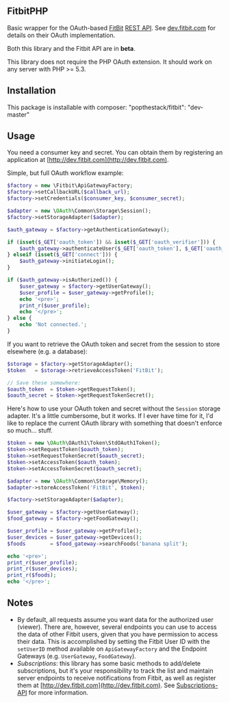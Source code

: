 ## FitbitPHP ##

Basic wrapper for the OAuth-based [FitBit](http://fitbit.com) [REST API](http://dev.fitbit.com). See [dev.fitbit.com](http://dev.fitbit.com) for details on their OAuth implementation.

Both this library and the Fitbit API are in **beta**.

This library does not require the PHP OAuth extension. It should work on any server with PHP >= 5.3.

## Installation ##
This package is installable with composer:
    "popthestack/fitbit": "dev-master"

## Usage ##

You need a consumer key and secret. You can obtain them by registering an application at [http://dev.fitbit.com](http://dev.fitbit.com).

Simple, but full OAuth workflow example:

```php
$factory = new \Fitbit\ApiGatewayFactory;
$factory->setCallbackURL($callback_url);
$factory->setCredentials($consumer_key, $consumer_secret);

$adapter = new \OAuth\Common\Storage\Session();
$factory->setStorageAdapter($adapter);

$auth_gateway = $factory->getAuthenticationGateway();

if (isset($_GET['oauth_token']) && isset($_GET['oauth_verifier'])) {
    $auth_gateway->authenticateUser($_GET['oauth_token'], $_GET['oauth_verifier']);
} elseif (isset($_GET['connect'])) {
    $auth_gateway->initiateLogin();
}

if ($auth_gateway->isAuthorized()) {
    $user_gateway = $factory->getUserGateway();
    $user_profile = $user_gateway->getProfile();
    echo '<pre>';
    print_r($user_profile);
    echo '</pre>';
} else {
    echo 'Not connected.';
}
```

If you want to retrieve the OAuth token and secret from the session to store elsewhere (e.g. a database):

```php
$storage = $factory->getStorageAdapter();
$token   = $storage->retrieveAccessToken('FitBit');

// Save these somewhere:
$oauth_token  = $token->getRequestToken();
$oauth_secret = $token->getRequestTokenSecret();
```

Here's how to use your OAuth token and secret without the `Session` storage adapter.
It's a little cumbersome, but it works. If I ever have time for it, I'd like to
replace the current OAuth library with something that doesn't enforce so much... stuff.

```php
$token = new \OAuth\OAuth1\Token\StdOAuth1Token();
$token->setRequestToken($oauth_token);
$token->setRequestTokenSecret($oauth_secret);
$token->setAccessToken($oauth_token);
$token->setAccessTokenSecret($oauth_secret);

$adapter = new \OAuth\Common\Storage\Memory();
$adapter->storeAccessToken('FitBit', $token);

$factory->setStorageAdapter($adapter);

$user_gateway = $factory->getUserGateway();
$food_gateway = $factory->getFoodGateway();

$user_profile = $user_gateway->getProfile();
$user_devices = $user_gateway->getDevices();
$foods        = $food_gateway->searchFoods('banana split');

echo '<pre>';
print_r($user_profile);
print_r($user_devices);
print_r($foods);
echo '</pre>';
```

## Notes ##

 * By default, all requests assume you want data for the authorized user (viewer). There are, however, several endpoints you can use to access the data of other Fitbit users, given that you have permission to access their data. This is accomplished by setting the Fitbit User ID with the `setUserID` method available on `ApiGatewayFactory` and the Endpoint Gateways (e.g. `UserGateway`, `FoodGateway`).
 * *Subscriptions*: this library has some basic methods to add/delete subscriptions, but it's your responsibility to track the list and maintain server endpoints to receive notifications from Fitbit, as well as register them at [http://dev.fitbit.com](http://dev.fitbit.com). See [Subscriptions-API](http://wiki.fitbit.com/display/API/Subscriptions-API) for more information.

